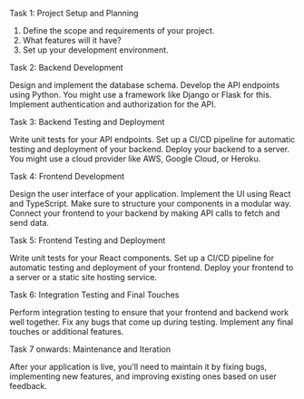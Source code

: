 Task 1: Project Setup and Planning

1. Define the scope and requirements of your project. 
1. What features will it have?
1. Set up your development environment. 

Task 2: Backend Development

Design and implement the database schema.
Develop the API endpoints using Python. You might use a framework like Django or Flask for this.
Implement authentication and authorization for the API.

Task 3: Backend Testing and Deployment

Write unit tests for your API endpoints.
Set up a CI/CD pipeline for automatic testing and deployment of your backend.
Deploy your backend to a server. You might use a cloud provider like AWS, Google Cloud, or Heroku.

Task 4: Frontend Development

Design the user interface of your application.
Implement the UI using React and TypeScript. Make sure to structure your components in a modular way.
Connect your frontend to your backend by making API calls to fetch and send data.

Task 5: Frontend Testing and Deployment

Write unit tests for your React components.
Set up a CI/CD pipeline for automatic testing and deployment of your frontend.
Deploy your frontend to a server or a static site hosting service.

Task 6: Integration Testing and Final Touches

Perform integration testing to ensure that your frontend and backend work well together.
Fix any bugs that come up during testing.
Implement any final touches or additional features.

Task 7 onwards: Maintenance and Iteration

After your application is live, you'll need to maintain it by fixing bugs, implementing new features, and improving existing ones based on user feedback.
